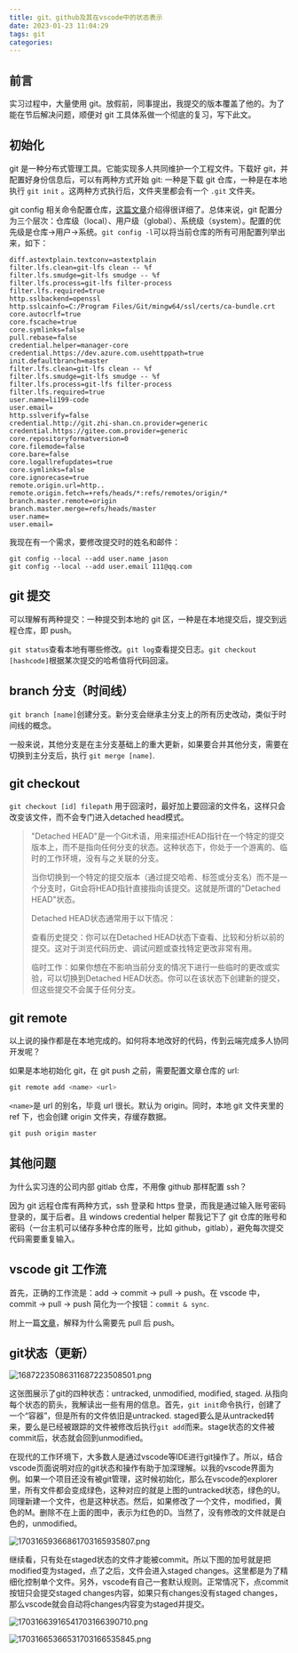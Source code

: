 ```yaml
---
title: git、github及其在vscode中的状态表示
date: 2023-01-23 11:04:29
tags: git
categories:
---
```


## 前言

实习过程中，大量使用 git。放假前，同事提出，我提交的版本覆盖了他的。为了能在节后解决问题，顺便对 git 工具体系做一个彻底的复习，写下此文。

## 初始化

git 是一种分布式管理工具。它能实现多人共同维护一个工程文件。下载好 git，并配置好身份信息后，可以有两种方式开始 git: 一种是下载 git 仓库，一种是在本地执行 `git init` 。这两种方式执行后，文件夹里都会有一个 `.git` 文件夹。

git config 相关命令配置仓库，[这篇文章](https://zhuanlan.zhihu.com/p/76467410#:~:text=%E4%B8%80%E3%80%81%20git%20config%E7%AE%80%E4%BB%8B%201%201.%E4%BB%93%E5%BA%93%E7%BA%A7%E9%85%8D%E7%BD%AE%E6%96%87%E4%BB%B6%EF%BC%9A%20%E6%96%B9%E6%B3%951%EF%BC%9A%E6%89%BE%E5%88%B0%E8%AF%A5%E6%96%87%E4%BB%B6%EF%BC%8C%E7%9B%B4%E6%8E%A5%E6%89%93%E5%BC%80%EF%BC%9A%20%E8%AF%A5%E6%96%87%E4%BB%B6%E4%BD%8D%E4%BA%8E%E5%BD%93%E5%89%8D%E4%BB%93%E5%BA%93%E4%B8%8B%EF%BC%8C%E8%B7%AF%E5%BE%84.git%2F%EF%BC%8C%E6%96%87%E4%BB%B6%E5%90%8D%E4%B8%BAconfig%20%E8%BF%99%E4%B8%AA%E9%85%8D%E7%BD%AE%E4%B8%AD%E7%9A%84%E8%AE%BE%E7%BD%AE%E5%8F%AA%E5%AF%B9%E5%BD%93%E5%89%8D%E6%89%80%E5%9C%A8%E4%BB%93%E5%BA%93%EF%BC%88H%3A%5CMyGit%E7%9B%AE%E5%BD%95%E4%B8%8B%E7%9A%84test%E4%BB%93%E5%BA%93%EF%BC%89%E6%9C%89%E6%95%88%EF%BC%8C%E4%BB%93%E5%BA%93%E7%BA%A7%E9%85%8D%E7%BD%AE%E6%96%87%E4%BB%B6%E5%86%85%E5%AE%B9%E5%A6%82%E4%B8%8B%EF%BC%9A,%E6%96%B9%E6%B3%951%EF%BC%9A%20%E6%9C%AC%E5%9C%B0git%E7%9A%84%E5%AE%89%E8%A3%85%E7%9B%AE%E5%BD%95%E4%B8%8B%EF%BC%8C%E4%BB%A5%E6%88%91%E7%9A%84git%E5%AE%89%E8%A3%85%E8%B7%AF%E5%BE%84%E4%B8%BA%E4%BE%8B%EF%BC%9AF%3A%5Csoftware%5CGit%5Cmingw64%5Cetc%EF%BC%8C%E6%96%87%E4%BB%B6%E5%90%8D%E4%B8%BA%EF%BC%9Agitconfig%EF%BC%8C%E5%86%85%E5%AE%B9%E5%A6%82%E4%B8%8B%EF%BC%9A%20%E6%96%B9%E6%B3%952%EF%BC%9A%20%E9%80%9A%E8%BF%87%E5%91%BD%E4%BB%A4%E6%9F%A5%E7%9C%8B%E7%B3%BB%E7%BB%9F%E9%85%8D%E7%BD%AE%EF%BC%9Agit%20config%20--system%20-l%20)介绍得很详细了。总体来说，git 配置分为三个层次：仓库级（local）、用户级（global）、系统级（system）。配置的优先级是仓库->用户->系统。`git config -l`可以将当前仓库的所有可用配置列举出来，如下：

```plaintext
diff.astextplain.textconv=astextplain
filter.lfs.clean=git-lfs clean -- %f
filter.lfs.smudge=git-lfs smudge -- %f
filter.lfs.process=git-lfs filter-process
filter.lfs.required=true
http.sslbackend=openssl
http.sslcainfo=C:/Program Files/Git/mingw64/ssl/certs/ca-bundle.crt
core.autocrlf=true
core.fscache=true
core.symlinks=false
pull.rebase=false
credential.helper=manager-core
credential.https://dev.azure.com.usehttppath=true
init.defaultbranch=master
filter.lfs.clean=git-lfs clean -- %f
filter.lfs.smudge=git-lfs smudge -- %f
filter.lfs.process=git-lfs filter-process
filter.lfs.required=true
user.name=li199-code
user.email=
http.sslverify=false
credential.http://git.zhi-shan.cn.provider=generic
credential.https://gitee.com.provider=generic
core.repositoryformatversion=0
core.filemode=false
core.bare=false
core.logallrefupdates=true
core.symlinks=false
core.ignorecase=true
remote.origin.url=http..
remote.origin.fetch=+refs/heads/*:refs/remotes/origin/*
branch.master.remote=origin
branch.master.merge=refs/heads/master
user.name=
user.email=
```

我现在有一个需求，要修改提交时的姓名和邮件：

```git
git config --local --add user.name jason
git config --local --add user.email 111@qq.com
```

## git 提交

可以理解有两种提交：一种提交到本地的 git 区，一种是在本地提交后，提交到远程仓库，即 push。

`git status`查看本地有哪些修改。`git log`查看提交日志。`git checkout [hashcode]`根据某次提交的哈希值将代码回滚。

## branch 分支（时间线）

`git branch [name]`创建分支。新分支会继承主分支上的所有历史改动，类似于时间线的概念。

一般来说，其他分支是在主分支基础上的重大更新，如果要合并其他分支，需要在切换到主分支后，执行 `git merge [name]`.

## git checkout

`git checkout [id] filepath` 用于回滚时，最好加上要回滚的文件名，这样只会改变该文件，而不会专门进入detached head模式。

> "Detached HEAD"是一个Git术语，用来描述HEAD指针在一个特定的提交版本上，而不是指向任何分支的状态。这种状态下，你处于一个游离的、临时的工作环境，没有与之关联的分支。
> 
> 当你切换到一个特定的提交版本（通过提交哈希、标签或分支名）而不是一个分支时，Git会将HEAD指针直接指向该提交。这就是所谓的"Detached HEAD"状态。
> 
> Detached HEAD状态通常用于以下情况：
> 
> 查看历史提交：你可以在Detached HEAD状态下查看、比较和分析以前的提交。这对于浏览代码历史、调试问题或查找特定更改非常有用。
> 
> 临时工作：如果你想在不影响当前分支的情况下进行一些临时的更改或实验，可以切换到Detached HEAD状态。你可以在该状态下创建新的提交，但这些提交不会属于任何分支。

## git remote

以上说的操作都是在本地完成的。如何将本地改好的代码，传到云端完成多人协同开发呢？

如果是本地初始化 git，在 git push 之前，需要配置文章仓库的 url:

```powershell
git remote add <name> <url>
```

`<name>`是 url 的别名，毕竟 url 很长。默认为 origin。同时，本地 git 文件夹里的 ref 下，也会创建 origin 文件夹，存缓存数据。

```powershell
git push origin master
```

## 其他问题

为什么实习连的公司内部 gitlab 仓库，不用像 github 那样配置 ssh？

因为 git 远程仓库有两种方式，ssh 登录和 https 登录，而我是通过输入账号密码登录的，属于后者。且 windows credential helper 帮我记下了 git 仓库的账号和密码（一台主机可以储存多种仓库的账号，比如 github，gitlab），避免每次提交代码需要重复输入。

## vscode git 工作流

首先，正确的工作流是：add -> commit -> pull -> push。在 vscode 中，commit -> pull -> push 简化为一个按钮：`commit & sync`.

附上一篇[文章]()，解释为什么需要先 pull 后 push。

## git状态（更新）

![16872235086311687223508501.png](https://fastly.jsdelivr.net/gh/li199-code/blog-imgs@main/16872235086311687223508501.png)

这张图展示了git的四种状态：untracked, unmodified, modified, staged. 从指向每个状态的箭头，我解读出一些有用的信息。首先，`git init`命令执行，创建了一个“容器”，但是所有的文件依旧是untracked. staged要么是从untracked转来，要么是已经被跟踪的文件被修改后执行`git add`而来。stage状态的文件被commit后，状态就会回到unmodified。

在现代的工作环境下，大多数人是通过vscode等IDE进行git操作了。所以，结合vscode页面说明对应的git状态和操作有助于加深理解。以我的vscode界面为例。如果一个项目还没有被git管理，这时候初始化，那么在vscode的explorer里，所有文件都会变成绿色，这种对应的就是上图的untracked状态，绿色的U。同理新建一个文件，也是这种状态。然后，如果修改了一个文件，modified，黄色的M。删除不在上面的图中，表示为红色的D。当然了，没有修改的文件就是白色的，unmodified。

![17031659366861703165935807.png](https://fastly.jsdelivr.net/gh/li199-code/blog-img-2@main/17031659366861703165935807.png)

继续看，只有处在staged状态的文件才能被commit。所以下图的加号就是把modified变为staged，点了之后，文件会进入staged changes。这里都是为了精细化控制单个文件。另外，vscode有自己一套默认规则。正常情况下，点commit按钮只会提交staged changes内容，如果只有changes没有staged changes，那么vscode就会自动将changes内容变为staged并提交。

![17031663916541703166390710.png](https://fastly.jsdelivr.net/gh/li199-code/blog-img-2@main/17031663916541703166390710.png)

![17031665366531703166535845.png](https://fastly.jsdelivr.net/gh/li199-code/blog-img-2@main/17031665366531703166535845.png)